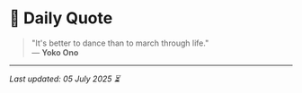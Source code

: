 # 📜 Daily Quote

> "It's better to dance than to march through life."  
> — **Yoko Ono**

---

_Last updated: 05 July 2025 ⏳_
